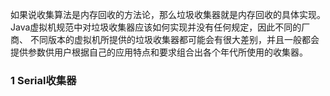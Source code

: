 如果说收集算法是内存回收的方法论，那么垃圾收集器就是内存回收的具体实现。 Java虚拟机规范中对垃圾收集器应该如何实现并没有任何规定，因此不同的厂商、 不同版本的虚拟机所提供的垃圾收集器都可能会有很大差别，并且一般都会提供参数供用户根据自己的应用特点和要求组合出各个年代所使用的收集器。

### 1 Serial收集器



